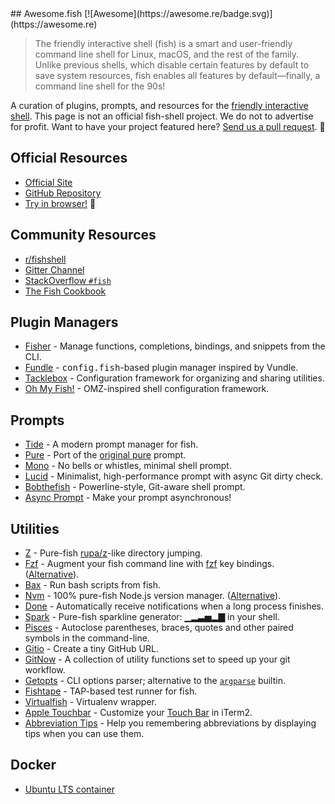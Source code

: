 <div class="github-widget" data-repo="jorgebucaran/awesome-fish"></div>
<script async src="https://pagead2.googlesyndication.com/pagead/js/adsbygoogle.js"></script><ins class="adsbygoogle" style="display:block" data-ad-client="ca-pub-6890694312814945" data-ad-slot="5473692530" data-ad-format="auto"  data-full-width-responsive="true"></ins><script>(adsbygoogle = window.adsbygoogle || []).push({});</script>
## Awesome.fish [![Awesome](https://awesome.re/badge.svg)](https://awesome.re)

> The friendly interactive shell (fish) is a smart and user-friendly command line shell for Linux, macOS, and the rest of the family. Unlike previous shells, which disable certain features by default to save system resources, fish enables all features by default—finally, a command line shell for the 90s!

A curation of plugins, prompts, and resources for the [friendly interactive shell](https://fishshell.com). This page is not an official fish-shell project. We do not to advertise for profit. Want to have your project featured here? [Send us a pull request](https://github.com/jorgebucaran/awesome-fish/fork). 🐚

## Official Resources

- [Official Site](https://fishshell.com)
- [GitHub Repository](https://github.com/fish-shell/fish-shell)
- [Try in browser!](https://rootnroll.com/d/fish-shell/) 🍤

## Community Resources

- [r/fishshell](https://www.reddit.com/r/fishshell)
- [Gitter Channel](https://gitter.im/fish-shell/fish-shell)
- [StackOverflow `#fish`](https://stackoverflow.com/questions/tagged/fish)
- [The Fish Cookbook](https://github.com/jorgebucaran/fish-cookbook)

## Plugin Managers

- [Fisher](https://github.com/jorgebucaran/fisher) - Manage functions, completions, bindings, and snippets from the CLI. 
- [Fundle](https://github.com/danhper/fundle) - <samp>config.fish</samp>-based plugin manager inspired by Vundle. 
- [Tacklebox](https://github.com/justinmayer/tacklebox) - Configuration framework for organizing and sharing utilities.
- [Oh My Fish!](https://github.com/oh-my-fish/oh-my-fish) - OMZ-inspired shell configuration framework.

## Prompts

- [Tide](https://github.com/IlanCosman/tide) - A modern prompt manager for fish.
- [Pure](https://github.com/rafaelrinaldi/pure) - Port of the [original pure](https://github.com/sindresorhus/pure) prompt.
- [Mono](https://github.com/fishpkg/mono) - No bells or whistles, minimal shell prompt.
- [Lucid](https://github.com/mattgreen/lucid.fish) - Minimalist, high-performance prompt with async Git dirty check.
- [Bobthefish](https://github.com/oh-my-fish/theme-bobthefish) - Powerline-style, Git-aware shell prompt.
- [Async Prompt](https://github.com/acomagu/fish-async-prompt) - Make your prompt asynchronous!

## Utilities

- [Z](https://github.com/jethrokuan/z) - Pure-fish [rupa/z](https://github.com/rupa/z)-like directory jumping.
- [Fzf](https://github.com/PatrickF1/fzf.fish) - Augment your fish command line with [fzf](https://github.com/junegunn/fzf) key bindings. ([Alternative](https://github.com/jethrokuan/fzf)).
- [Bax](https://github.com/jorgebucaran/bax.fish) - Run bash scripts from fish.
- [Nvm](https://github.com/jorgebucaran/nvm.fish) - 100% pure-fish Node.js version manager. ([Alternative](https://github.com/FabioAntunes/fish-nvm)).
- [Done](https://github.com/franciscolourenco/done) - Automatically receive notifications when a long process finishes.
- [Spark](https://github.com/jorgebucaran/spark.fish) - Pure-fish sparkline generator: ▁▂▃▅▂▇ in your shell.
- [Pisces](https://github.com/laughedelic/pisces) - Autoclose parentheses, braces, quotes and other paired symbols in the command-line.
- [Gitio](https://github.com/jorgebucaran/gitio.fish) - Create a tiny GitHub URL.
- [GitNow](https://github.com/joseluisq/gitnow) - A collection of utility functions set to speed up your git workflow.
- [Getopts](https://github.com/jorgebucaran/getopts.fish) - CLI options parser; alternative to the [`argparse`](https://fishshell.com/docs/current/cmds/argparse.html) builtin.
- [Fishtape](https://github.com/jorgebucaran/fishtape) - TAP-based test runner for fish.
- [Virtualfish](https://github.com/adambrenecki/virtualfish) - Virtualenv wrapper.
- [Apple Touchbar](https://github.com/rodrigobdz/fish-apple-touchbar) - Customize your [Touch Bar](https://developer.apple.com/design/human-interface-guidelines/macos/touch-bar/touch-bar-overview) in iTerm2.
- [Abbreviation Tips](https://github.com/Gazorby/fish-abbreviation-tips) - Help you remembering abbreviations by displaying tips when you can use them.

## Docker

- [Ubuntu LTS container](https://hub.docker.com/r/dideler/fish-shell)